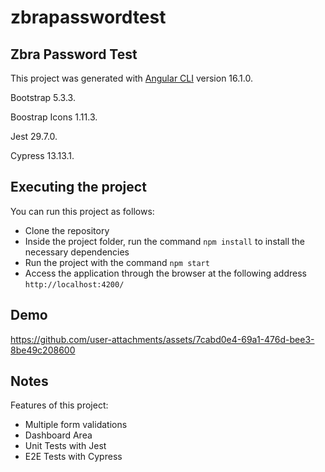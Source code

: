 # zbrapasswordtest
## Zbra Password Test

This project was generated with [Angular CLI](https://github.com/angular/angular-cli) version 16.1.0.

Bootstrap 5.3.3.

Boostrap Icons 1.11.3.

Jest 29.7.0.

Cypress 13.13.1.

## Executing the project

You can run this project as follows:

- Clone the repository
- Inside the project folder, run the command `npm install` to install the necessary dependencies
- Run the project with the command `npm start`
- Access the application through the browser at the following address `http://localhost:4200/`

## Demo



https://github.com/user-attachments/assets/7cabd0e4-69a1-476d-bee3-8be49c208600



## Notes

Features of this project:

- Multiple form validations
- Dashboard Area
- Unit Tests with Jest
- E2E Tests with Cypress
